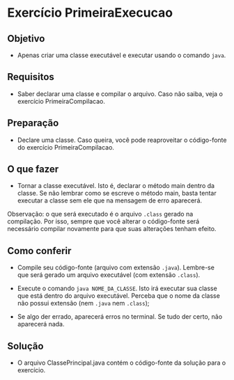 # Exercício PrimeiraExecucao


## Objetivo

- Apenas criar uma classe executável e executar usando o comando `java`.


## Requisitos

- Saber declarar uma classe e compilar o arquivo. Caso não saiba, veja o exercício PrimeiraCompilacao.


## Preparação

- Declare uma classe. Caso queira, você pode reaproveitar o código-fonte do exercício PrimeiraCompilacao.


## O que fazer

- Tornar a classe executável. Isto é, declarar o método main dentro da classe.
Se não lembrar como se escreve o método main, basta tentar executar a classe sem ele que na mensagem de erro aparecerá.

Observação: o que será executado é o arquivo `.class` gerado na compilação.
Por isso, sempre que você alterar o código-fonte será necessário compilar novamente para que suas alterações tenham efeito.

## Como conferir

- Compile seu código-fonte (arquivo com extensão `.java`). Lembre-se que será gerado um arquivo executável (com extensão `.class`).

- Execute o comando `java NOME_DA_CLASSE`. Isto irá executar sua classe que está dentro do arquivo executável.
Perceba que o nome da classe não possui extensão (nem `.java` nem `.class`);

- Se algo der errado, aparecerá erros no terminal. Se tudo der certo, não aparecerá nada.


## Solução

- O arquivo ClassePrincipal.java contém o código-fonte da solução para o exercício.
